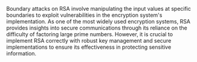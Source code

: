 Boundary attacks on RSA involve manipulating the input values at specific boundaries to exploit vulnerabilities in the encryption system's implementation. As one of the most widely used encryption systems, RSA provides insights into secure communications through its reliance on the difficulty of factoring large prime numbers. However, it is crucial to implement RSA correctly with robust key management and secure implementations to ensure its effectiveness in protecting sensitive information.
